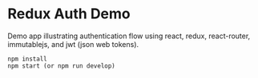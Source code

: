 # Redux Auth Demo

Demo app illustrating authentication flow using react, redux, react-router,
immutablejs, and jwt (json web tokens).

```shell
npm install
npm start (or npm run develop)
```
